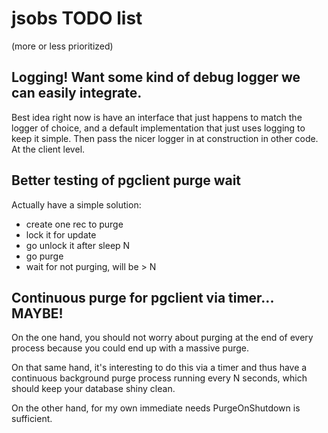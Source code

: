 # jsobs TODO list

(more or less prioritized)

## Logging! Want some kind of debug logger we can easily integrate.

Best idea right now is have an interface that just happens to match the
logger of choice, and a default implementation that just uses logging to
keep it simple.  Then pass the nicer logger in at construction in other code.
At the client level.

## Better testing of pgclient purge wait

Actually have a simple solution:

- create one rec to purge
- lock it for update
- go unlock it after sleep N
- go purge
- wait for not purging, will be > N

## Continuous purge for pgclient via timer... MAYBE!

On the one hand, you should not worry about purging at the end of every
process because you could end up with a massive purge.

On that same hand, it's interesting to do this via a timer and thus have a
continuous background purge process running every N seconds, which should keep
your database shiny clean.

On the other hand, for my own immediate needs PurgeOnShutdown is sufficient.


